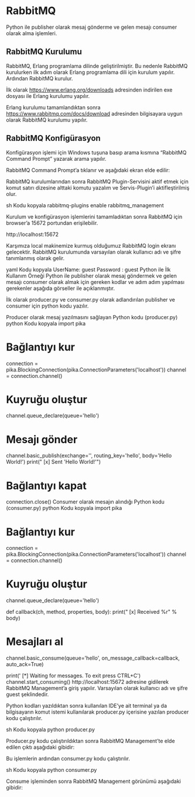 
# RabbitMQ
Python ile publisher olarak mesaj gönderme ve gelen mesajı consumer olarak alma işlemleri.

## RabbitMQ Kurulumu

RabbitMQ, Erlang programlama dilinde geliştirilmiştir. Bu nedenle RabbitMQ kurulurken ilk adım olarak Erlang programlama dili için kurulum yapılır. Ardından RabbitMQ kurulur.

İlk olarak https://www.erlang.org/downloads adresinden indirilen exe dosyası ile Erlang kurulumu yapılır.

Erlang kurulumu tamamlandıktan sonra https://www.rabbitmq.com/docs/download adresinden bilgisayara uygun olarak RabbitMQ kurulumu yapılır.

## RabbitMQ Konfigürasyon
Konfigürasyon işlemi için Windows tuşuna basıp arama kısmına “RabbitMQ Command Prompt” yazarak arama yapılır.

RabbitMQ Command Prompt’a tıklanır ve aşağıdaki ekran elde edilir:


RabbitMQ kurulumlarından sonra RabbitMQ Plugin-Servisini aktif etmek için komut satırı dizesine alttaki komutu yazalım ve Servis-Plugin’i aktifleştirilmiş olur.

sh
Kodu kopyala
rabbitmq-plugins enable rabbitmq_management

Kurulum ve konfigürasyon işlemlerini tamamladıktan sonra RabbitMQ için browser’a 15672 portundan erişilebilir.

http://localhost:15672


Karşımıza local makinemize kurmuş olduğumuz RabbitMQ login ekranı gelecektir. RabbitMQ kurulumunda varsayılan olarak kullanıcı adı ve şifre tanımlanmış olarak gelir.

yaml
Kodu kopyala
UserName: guest
Password : guest
Python ile İlk Kullanım Örneği
Python ile publisher olarak mesaj göndermek ve gelen mesajı consumer olarak almak için gereken kodlar ve adım adım yapılması gerekenler aşağıda görseller ile açıklanmıştır.

İlk olarak producer.py ve consumer.py olarak adlandırılan publisher ve consumer için python kodu yazılır.

Producer olarak mesaj yazılmasını sağlayan Python kodu (producer.py)
python
Kodu kopyala
import pika

# Bağlantıyı kur
connection = pika.BlockingConnection(pika.ConnectionParameters('localhost'))
channel = connection.channel()

# Kuyruğu oluştur
channel.queue_declare(queue='hello')

# Mesajı gönder
channel.basic_publish(exchange='',
                      routing_key='hello',
                      body='Hello World!')
print(" [x] Sent 'Hello World!'")

# Bağlantıyı kapat
connection.close()
Consumer olarak mesajın alındığı Python kodu (consumer.py)
python
Kodu kopyala
import pika

# Bağlantıyı kur
connection = pika.BlockingConnection(pika.ConnectionParameters('localhost'))
channel = connection.channel()

# Kuyruğu oluştur
channel.queue_declare(queue='hello')

def callback(ch, method, properties, body):
    print(" [x] Received %r" % body)

# Mesajları al
channel.basic_consume(queue='hello',
                      on_message_callback=callback,
                      auto_ack=True)

print(' [*] Waiting for messages. To exit press CTRL+C')
channel.start_consuming()
http://localhost:15672 adresine gidilerek RabbitMQ Management’a giriş yapılır. Varsayılan olarak kullanıcı adı ve şifre guest şeklindedir.


Python kodları yazıldıktan sonra kullanılan IDE’ye ait terminal ya da bilgisayarın komut istemi kullanılarak producer.py içerisine yazılan producer kodu çalıştırılır.

sh
Kodu kopyala
python producer.py

Producer.py kodu çalıştırıldıktan sonra RabbitMQ Management’te elde edilen çıktı aşağıdaki gibidir:


Bu işlemlerin ardından consumer.py kodu çalıştırılır.

sh
Kodu kopyala
python consumer.py

Consume işleminden sonra RabbitMQ Management görünümü aşağıdaki gibidir:
